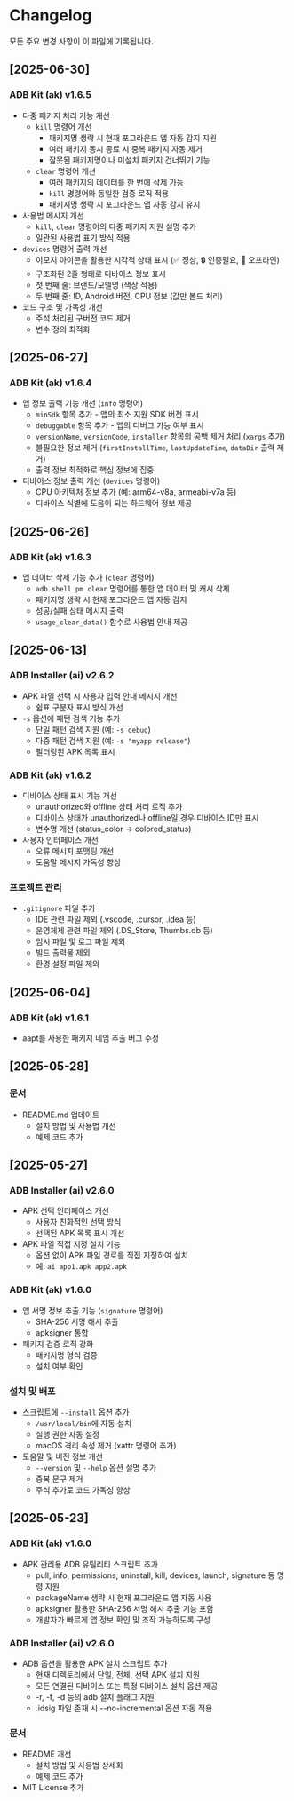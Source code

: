 # Changelog

모든 주요 변경 사항이 이 파일에 기록됩니다.

## [2025-06-30]

### ADB Kit (ak) v1.6.5
- 다중 패키지 처리 기능 개선
  - `kill` 명령어 개선
    - 패키지명 생략 시 현재 포그라운드 앱 자동 감지 지원
    - 여러 패키지 동시 종료 시 중복 패키지 자동 제거
    - 잘못된 패키지명이나 미설치 패키지 건너뛰기 기능
  - `clear` 명령어 개선
    - 여러 패키지의 데이터를 한 번에 삭제 가능
    - `kill` 명령어와 동일한 검증 로직 적용
    - 패키지명 생략 시 포그라운드 앱 자동 감지 유지
- 사용법 메시지 개선
  - `kill`, `clear` 명령어의 다중 패키지 지원 설명 추가
  - 일관된 사용법 표기 방식 적용
- `devices` 명령어 출력 개선
  - 이모지 아이콘을 활용한 시각적 상태 표시 (✅ 정상, 🔒 인증필요, 📴 오프라인)
  - 구조화된 2줄 형태로 디바이스 정보 표시
  - 첫 번째 줄: 브랜드/모델명 (색상 적용)
  - 두 번째 줄: ID, Android 버전, CPU 정보 (값만 볼드 처리)
- 코드 구조 및 가독성 개선
  - 주석 처리된 구버전 코드 제거
  - 변수 정의 최적화

## [2025-06-27]

### ADB Kit (ak) v1.6.4
- 앱 정보 출력 기능 개선 (`info` 명령어)
  - `minSdk` 항목 추가 - 앱의 최소 지원 SDK 버전 표시
  - `debuggable` 항목 추가 - 앱의 디버그 가능 여부 표시
  - `versionName`, `versionCode`, `installer` 항목의 공백 제거 처리 (`xargs` 추가)
  - 불필요한 정보 제거 (`firstInstallTime`, `lastUpdateTime`, `dataDir` 출력 제거)
  - 출력 정보 최적화로 핵심 정보에 집중
- 디바이스 정보 출력 개선 (`devices` 명령어)
  - CPU 아키텍처 정보 추가 (예: arm64-v8a, armeabi-v7a 등)
  - 디바이스 식별에 도움이 되는 하드웨어 정보 제공

## [2025-06-26]

### ADB Kit (ak) v1.6.3
- 앱 데이터 삭제 기능 추가 (`clear` 명령어)
  - `adb shell pm clear` 명령어를 통한 앱 데이터 및 캐시 삭제
  - 패키지명 생략 시 현재 포그라운드 앱 자동 감지
  - 성공/실패 상태 메시지 출력
  - `usage_clear_data()` 함수로 사용법 안내 제공

## [2025-06-13]

### ADB Installer (ai) v2.6.2
- APK 파일 선택 시 사용자 입력 안내 메시지 개선
  - 쉼표 구분자 표시 방식 개선
- `-s` 옵션에 패턴 검색 기능 추가
  - 단일 패턴 검색 지원 (예: `-s debug`)
  - 다중 패턴 검색 지원 (예: `-s "myapp release"`)
  - 필터링된 APK 목록 표시

### ADB Kit (ak) v1.6.2
- 디바이스 상태 표시 기능 개선
  - unauthorized와 offline 상태 처리 로직 추가
  - 디바이스 상태가 unauthorized나 offline일 경우 디바이스 ID만 표시
  - 변수명 개선 (status_color → colored_status)
- 사용자 인터페이스 개선
  - 오류 메시지 포맷팅 개선
  - 도움말 메시지 가독성 향상

### 프로젝트 관리
- `.gitignore` 파일 추가
  - IDE 관련 파일 제외 (.vscode, .cursor, .idea 등)
  - 운영체제 관련 파일 제외 (.DS_Store, Thumbs.db 등)
  - 임시 파일 및 로그 파일 제외
  - 빌드 출력물 제외
  - 환경 설정 파일 제외

## [2025-06-04]

### ADB Kit (ak) v1.6.1
- aapt를 사용한 패키지 네임 추출 버그 수정

## [2025-05-28]

### 문서
- README.md 업데이트
  - 설치 방법 및 사용법 개선
  - 예제 코드 추가

## [2025-05-27]

### ADB Installer (ai) v2.6.0
- APK 선택 인터페이스 개선
  - 사용자 친화적인 선택 방식
  - 선택된 APK 목록 표시 개선
- APK 파일 직접 지정 설치 기능
  - 옵션 없이 APK 파일 경로를 직접 지정하여 설치
  - 예: `ai app1.apk app2.apk`

### ADB Kit (ak) v1.6.0
- 앱 서명 정보 추출 기능 (`signature` 명령어)
  - SHA-256 서명 해시 추출
  - apksigner 통합
- 패키지 검증 로직 강화
  - 패키지명 형식 검증
  - 설치 여부 확인

### 설치 및 배포
- 스크립트에 `--install` 옵션 추가
  - `/usr/local/bin`에 자동 설치
  - 실행 권한 자동 설정
  - macOS 격리 속성 제거 (xattr 명령어 추가)
- 도움말 및 버전 정보 개선
  - `--version` 및 `--help` 옵션 설명 추가
  - 중복 문구 제거
  - 주석 추가로 코드 가독성 향상

## [2025-05-23]

### ADB Kit (ak) v1.6.0
- APK 관리용 ADB 유틸리티 스크립트 추가
  - pull, info, permissions, uninstall, kill, devices, launch, signature 등 명령 지원
  - packageName 생략 시 현재 포그라운드 앱 자동 사용
  - apksigner 활용한 SHA-256 서명 해시 추출 기능 포함
  - 개발자가 빠르게 앱 정보 확인 및 조작 가능하도록 구성

### ADB Installer (ai) v2.6.0
- ADB 옵션을 활용한 APK 설치 스크립트 추가
  - 현재 디렉토리에서 단일, 전체, 선택 APK 설치 지원
  - 모든 연결된 디바이스 또는 특정 디바이스 설치 옵션 제공
  - -r, -t, -d 등의 adb 설치 플래그 지원
  - .idsig 파일 존재 시 --no-incremental 옵션 자동 적용

### 문서
- README 개선
  - 설치 방법 및 사용법 상세화
  - 예제 코드 추가
- MIT License 추가 